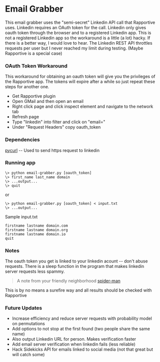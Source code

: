 # Email Grabber

This email grabber uses the "semi-secret" Linkedin API call that Rapportive uses. Linkedin requires an OAuth token for the call. Linkedin only gives oauth token through the browser and to a registered Linkedin app. This is not a registered Linkedin app so the workaround is a little (a lot) hacky. If there is a better way, I would love to hear. The Linkedin REST API throttles requests per user but I never reached my limit during testing. (Maybe Rapportive is a special case)

### OAuth Token Workaround

This workaround for obtaining an oauth token will give you the privileges of the Rapportive app. The tokens will expire after a while so just repeat these steps for another one.

* Get Rapportive plugin
* Open GMail and then open an email
* Right click page and click inspect element and navigate to the network tab
* Refresh page
* Type "linkedin" into filter and click on "email="
* Under "Request Headers" copy oauth_token

### Dependencies

[pycurl] -- Used to send https request to linkedin

### Running app

	\> python email-grabber.py [oauth_token]
	\> first_name last_name domain
	\> ...output...
	\> quit

or

	\> python email-grabber.py [oauth_token] < input.txt
	\> ...output...

Sample input.txt

	firstname lastname domain.com
	firstname lastname domain.org
	firstname lastname domain.io
	quit

### Notes

The oauth token you get is linked to your linkedin acount -- don't abuse requests. There is a sleep function in the program that makes linkedin server requests less spammy.

> A note from your friendly neighborhood [spider-man]

This is by no means a surefire way and all results should be checked with Rapportive

### Future Updates

* Increase efficiency and reduce server requests with probability model on permutations
* Add options to not stop at the first found (two people share the same name)
* Also output Linkedin URL for person. Makes verification faster
* Add email server verification when linkedin fails (less reliable)
* Hack Sidekicks API for emails linked to social media (not that great but will catch some)

[pycurl]: <http://pycurl.sourceforge.net/>
[spider-man]: <http://quoteinvestigator.com/wp-content/uploads/2015/07/spider400.jpg>